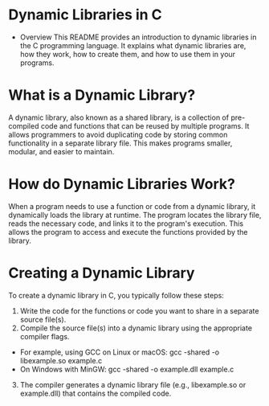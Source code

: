 # Dynamic Libraries in C
- Overview
This README provides an introduction to dynamic libraries in the C programming language. It explains what dynamic libraries are, how they work, how to create them, and how to use them in your programs.

# What is a Dynamic Library?
A dynamic library, also known as a shared library, is a collection of pre-compiled code and functions that can be reused by multiple programs. It allows programmers to avoid duplicating code by storing common functionality in a separate library file. This makes programs smaller, modular, and easier to maintain.

# How do Dynamic Libraries Work?
When a program needs to use a function or code from a dynamic library, it dynamically loads the library at runtime. The program locates the library file, reads the necessary code, and links it to the program's execution. This allows the program to access and execute the functions provided by the library.

# Creating a Dynamic Library
To create a dynamic library in C, you typically follow these steps:

1. Write the code for the functions or code you want to share in a separate source file(s).
2. Compile the source file(s) into a dynamic library using the appropriate compiler flags.
* For example, using GCC on Linux or macOS: gcc -shared -o libexample.so example.c
* On Windows with MinGW: gcc -shared -o example.dll example.c
3. The compiler generates a dynamic library file (e.g., libexample.so or example.dll) that contains the compiled code.
